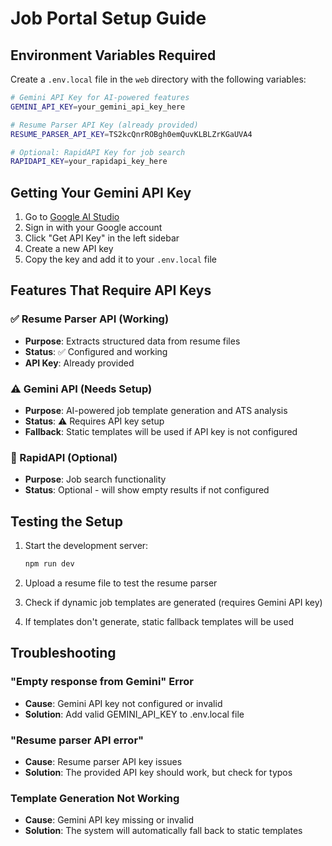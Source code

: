 # Job Portal Setup Guide

## Environment Variables Required

Create a `.env.local` file in the `web` directory with the following variables:

```bash
# Gemini API Key for AI-powered features
GEMINI_API_KEY=your_gemini_api_key_here

# Resume Parser API Key (already provided)
RESUME_PARSER_API_KEY=TS2kcQnrROBgh0emQuvKLBLZrKGaUVA4

# Optional: RapidAPI Key for job search
RAPIDAPI_KEY=your_rapidapi_key_here
```

## Getting Your Gemini API Key

1. Go to [Google AI Studio](https://aistudio.google.com/)
2. Sign in with your Google account
3. Click "Get API Key" in the left sidebar
4. Create a new API key
5. Copy the key and add it to your `.env.local` file

## Features That Require API Keys

### ✅ Resume Parser API (Working)
- **Purpose**: Extracts structured data from resume files
- **Status**: ✅ Configured and working
- **API Key**: Already provided

### ⚠️ Gemini API (Needs Setup)
- **Purpose**: AI-powered job template generation and ATS analysis
- **Status**: ⚠️ Requires API key setup
- **Fallback**: Static templates will be used if API key is not configured

### 🔧 RapidAPI (Optional)
- **Purpose**: Job search functionality
- **Status**: Optional - will show empty results if not configured

## Testing the Setup

1. Start the development server:
   ```bash
   npm run dev
   ```

2. Upload a resume file to test the resume parser
3. Check if dynamic job templates are generated (requires Gemini API key)
4. If templates don't generate, static fallback templates will be used

## Troubleshooting

### "Empty response from Gemini" Error
- **Cause**: Gemini API key not configured or invalid
- **Solution**: Add valid GEMINI_API_KEY to .env.local file

### "Resume parser API error" 
- **Cause**: Resume parser API key issues
- **Solution**: The provided API key should work, but check for typos

### Template Generation Not Working
- **Cause**: Gemini API key missing or invalid
- **Solution**: The system will automatically fall back to static templates
